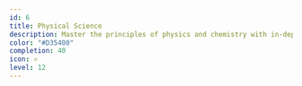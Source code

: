 ```yaml
---
id: 6
title: Physical Science
description: Master the principles of physics and chemistry with in-depth lessons on electromagnetism, organic chemistry, and more.
color: "#D35400"
completion: 40
icon: ⚛️
level: 12
---
```

